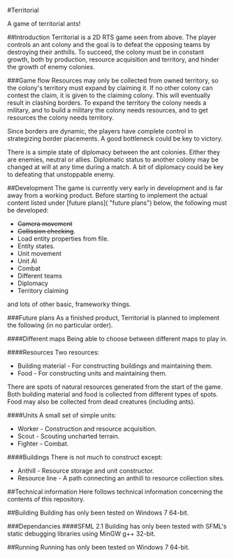 #Territorial

A game of territorial ants!

##Introduction
Territorial is a 2D RTS game seen from above. The player controls an ant colony and the goal is to defeat the opposing teams by destroying their anthills. To succeed, the colony must be in constant growth, both by production, resource acquisition and territory, and hinder the growth of enemy colonies. 


###Game flow
Resources may only be collected from owned territory, so the colony's territory must expand by claiming it. If no other colony can contest the claim, it is given to the claiming colony. This will eventually result in clashing borders. To expand the territory the colony needs a military, and to build a military the colony needs resources, and to get resources the colony needs territory. 

Since borders are dynamic, the players have complete control in strategizing border placements. A good bottleneck could be key to victory.

There is a simple state of diplomacy between the ant colonies. Either they are enemies, neutral or allies. Diplomatic status to another colony may be changed at will at any time during a match. A bit of diplomacy could be key to defeating that unstoppable enemy.



##Development
The game is currently very early in development and is far away from a working product. Before starting to implement the actual content listed under [future plans]( "future plans") below, the following must be developed:

* ~~Camera movement~~
* ~~Collission checking~~.
* Load entity properties from file.
* Entity states. 
* Unit movement
* Unit AI
* Combat
* Different teams
* Diplomacy
* Territory claiming

and lots of other basic, frameworky things.


###Future plans
As a finished product, Territorial is planned to implement the following (in no particular order).

####Different maps
Being able to choose between different maps to play in.


####Resources
Two resources:

* Building material - For constructing buildings and maintaining them.
* Food - For constructing units and maintaining them.

There are spots of natural resources generated from the start of the game. Both building material and food is collected from different types of spots. Food may also be collected from dead creatures (including ants).

####Units
A small set of simple units:

* Worker - Construction and resource acquisition.
* Scout - Scouting uncharted terrain.
* Fighter - Combat.

####Buildings
There is not much to construct except:

* Anthill - Resource storage and unit constructor.
* Resource line - A path connecting an anthill to resource collection sites.


##Technical information
Here follows technical information concerning the contents of this repository.

##Building
Building has only been tested on Windows 7 64-bit.

###Dependancies
####SFML 2.1
Building has only been tested with SFML's static debugging libraries using MinGW g++ 32-bit.   

##Running
Running has only been tested on Windows 7 64-bit.




